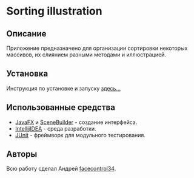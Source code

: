 # Sorting illustration
## Описание
Приложение предназначено для организации сортировки некоторых массивов, их слиянием разными методами и иллюстрацией.
## Установка
Инструкция по установке и запуску [здесь...](https://github.com/facecontrol34/Sortingillustration/wiki/%239-%D0%A0%D1%83%D0%BA%D0%BE%D0%B2%D0%BE%D0%B4%D1%81%D1%82%D0%B2%D0%BE-%D0%B4%D0%BB%D1%8F-%D0%BF%D0%BE%D0%BB%D1%8C%D0%B7%D0%BE%D0%B2%D0%B0%D1%82%D0%B5%D0%BB%D1%8F)
## Использованные средства
* [JavaFX](https://openjfx.io/) и [SceneBuilder](https://gluonhq.com/products/scene-builder/) - создание интерфейса.
* [IntellijIDEA](jetbrains.com/ru-ru/idea/) - среда разработки.
* [JUnit](https://junit.org/junit5/) - фреймворк для модульного тестирования.
## Авторы
Всю работу сделал Андрей [facecontrol34](https://github.com/facecontrol34).
##
